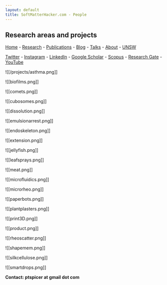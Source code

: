 ```yaml
---
layout: default
title: SoftMatterHacker.com - People
---
```


## Research areas and projects

 [Home](index.md) - [Research](research.md) - [Publications](publications.md) - [Blog](blog.md) - [Talks](talks.md) - [About](people.md) - [UNSW](https://research.unsw.edu.au/people/associate-professor-patrick-spicer)
 
 [Twitter](http://twitter.com/SoftMatterHackr/) -  [Instagram](http://instagram.com/softmatterhacker/) -  [LinkedIn](http://www.linkedin.com/pub/pat-spicer/2/41a/8b3) -  [Google Scholar](http://scholar.google.com/citations?hl=en&user=PyAxphYAAAAJ&view_op=list_works&pagesize=100) - 
 [Scopus](http://www.scopus.com/authid/detail.url?origin=resultslist&authorId=56210450800) -  [Research Gate](http://www.researchgate.net/profile/Patrick_Spicer/) - [YouTube](https://www.youtube.com/user/ptspicer)


![[/projects/asthma.png]]

![[biofilms.png]]

![[comets.png]]

![[cubosomes.png]]

![[dissolution.png]]

![[emulsionarrest.png]]

![[endoskeleton.png]]

![[extension.png]]

![[jellyfish.png]]

![[leafsprays.png]]

![[meat.png]]

![[microfluidics.png]]

![[microrheo.png]]

![[paperbots.png]]

![[plantplasters.png]]

![[print3D.png]]

![[product.png]]

![[rheoscatter.png]]

![[shapemem.png]]

![[silkcellulose.png]]

![[smartdrops.png]]

**Contact: ptspicer at gmail dot com**